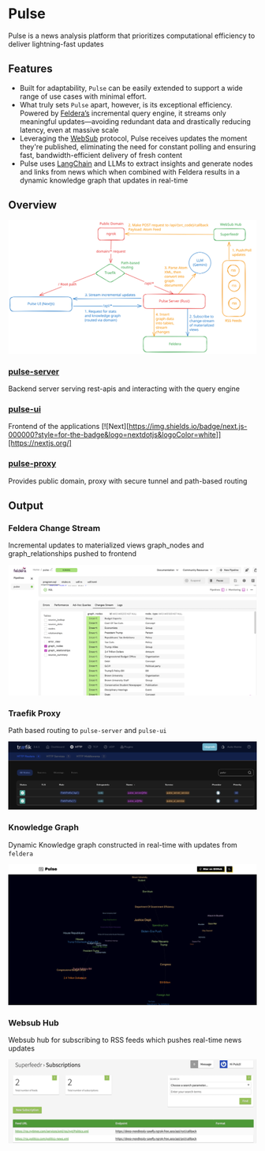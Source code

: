 # Pulse
Pulse is a news analysis platform that prioritizes computational efficiency to deliver lightning-fast updates

## Features
- Built for adaptability, `Pulse` can be easily extended to support a wide range of use cases with minimal effort.
- What truly sets `Pulse` apart, however, is its exceptional efficiency. Powered by [Feldera’s](https://www.feldera.com/) incremental query engine, it streams only meaningful updates—avoiding redundant data and drastically reducing latency, even at massive scale
- Leveraging the [WebSub](https://en.wikipedia.org/wiki/WebSub) protocol, Pulse receives updates the moment they're published, eliminating the need for constant polling and ensuring fast, bandwidth-efficient delivery of fresh content
- Pulse uses [LangChain](https://www.langchain.com/) and LLMs to extract insights and generate nodes and links from news which when combined with Feldera results in a dynamic knowledge graph that updates in real-time

## Overview
![Pulse Architecture](pulse-ui/public/images/pulse/pulse.svg)

### [pulse-server](pulse-server)
Backend server serving rest-apis and interacting with the query engine

### [pulse-ui](pulse-ui)
Frontend of the applications
[![Next][https://img.shields.io/badge/next.js-000000?style=for-the-badge&logo=nextdotjs&logoColor=white]][https://nextjs.org/]
### [pulse-proxy](pulse-proxy)
Provides public domain, proxy with secure tunnel and path-based routing

## Output
### Feldera Change Stream
Incremental updates to materialized views graph_nodes and graph_relationships pushed to frontend

![feldera-changestream](ss/feldera-cs.png)

### Traefik Proxy
Path based routing to `pulse-server` and `pulse-ui`

![traefik](ss/traefik.png)

### Knowledge Graph
Dynamic Knowledge graph constructed in real-time with updates from `feldera`

![knowledge graph](ss/kg.png)

### Websub Hub
Websub hub for subscribing to RSS feeds which pushes real-time news updates

![websub-hub](ss/superfeedr.png)